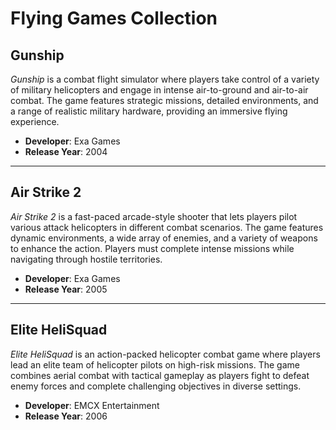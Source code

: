 # Flying Games Collection

## Gunship
*Gunship* is a combat flight simulator where players take control of a variety of military helicopters and engage in intense air-to-ground and air-to-air combat. The game features strategic missions, detailed environments, and a range of realistic military hardware, providing an immersive flying experience.

- **Developer**: Exa Games  
- **Release Year**: 2004

---

## Air Strike 2
*Air Strike 2* is a fast-paced arcade-style shooter that lets players pilot various attack helicopters in different combat scenarios. The game features dynamic environments, a wide array of enemies, and a variety of weapons to enhance the action. Players must complete intense missions while navigating through hostile territories.

- **Developer**: Exa Games  
- **Release Year**: 2005

---

## Elite HeliSquad
*Elite HeliSquad* is an action-packed helicopter combat game where players lead an elite team of helicopter pilots on high-risk missions. The game combines aerial combat with tactical gameplay as players fight to defeat enemy forces and complete challenging objectives in diverse settings.

- **Developer**: EMCX Entertainment  
- **Release Year**: 2006
